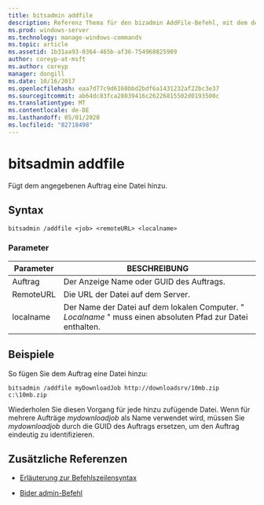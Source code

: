 ```yaml
---
title: bitsadmin addfile
description: Referenz Thema für den bizadmin AddFile-Befehl, mit dem dem angegebenen Auftrag eine Datei hinzugefügt wird.
ms.prod: windows-server
ms.technology: manage-windows-commands
ms.topic: article
ms.assetid: 1b31aa93-0364-465b-af36-754968825989
author: coreyp-at-msft
ms.author: coreyp
manager: dongill
ms.date: 10/16/2017
ms.openlocfilehash: eaa7d77c9d6160bbd2bdf6a1431232af22bc3e37
ms.sourcegitcommit: ab64dc83fca28039416c26226815502d0193500c
ms.translationtype: MT
ms.contentlocale: de-DE
ms.lasthandoff: 05/01/2020
ms.locfileid: "82718498"
---
```

# <a name="bitsadmin-addfile"></a>bitsadmin addfile

Fügt dem angegebenen Auftrag eine Datei hinzu.

## <a name="syntax"></a>Syntax

```
bitsadmin /addfile <job> <remoteURL> <localname>
```

### <a name="parameters"></a>Parameter

| Parameter | BESCHREIBUNG |
| --------- | ----------- |
| Auftrag | Der Anzeige Name oder GUID des Auftrags. |
| RemoteURL | Die URL der Datei auf dem Server. |
| localname | Der Name der Datei auf dem lokalen Computer. " *Localname* " muss einen absoluten Pfad zur Datei enthalten. |

## <a name="examples"></a>Beispiele

So fügen Sie dem Auftrag eine Datei hinzu:

```
bitsadmin /addfile myDownloadJob http://downloadsrv/10mb.zip c:\10mb.zip
```

Wiederholen Sie diesen Vorgang für jede hinzu zufügende Datei. Wenn für mehrere Aufträge *mydownloadjob* als Name verwendet wird, müssen Sie *mydownloadjob* durch die GUID des Auftrags ersetzen, um den Auftrag eindeutig zu identifizieren.

## <a name="additional-references"></a>Zusätzliche Referenzen

- [Erläuterung zur Befehlszeilensyntax](command-line-syntax-key.md)

- [Bider admin-Befehl](bitsadmin.md)
